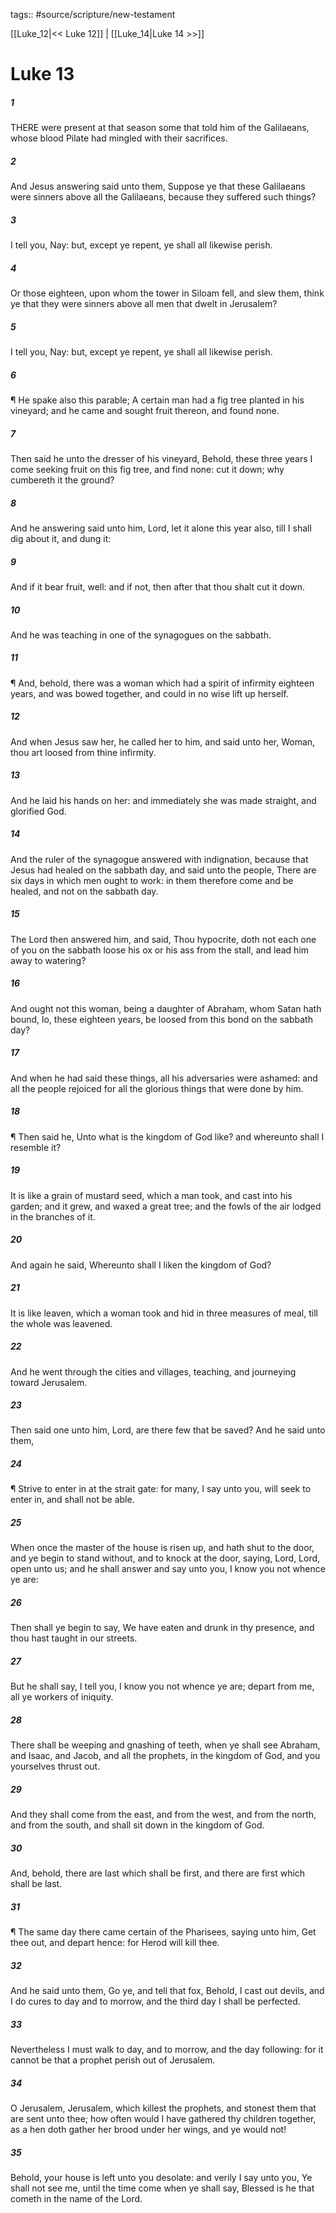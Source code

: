 tags:: #source/scripture/new-testament

[[Luke_12|<< Luke 12]] | [[Luke_14|Luke 14 >>]]

# Luke 13

##### 1

THERE were present at that season some that told him of the Galilaeans, whose blood Pilate had mingled with their sacrifices.

##### 2

And Jesus answering said unto them, Suppose ye that these Galilaeans were sinners above all the Galilaeans, because they suffered such things?

##### 3

I tell you, Nay: but, except ye repent, ye shall all likewise perish.

##### 4

Or those eighteen, upon whom the tower in Siloam fell, and slew them, think ye that they were sinners above all men that dwelt in Jerusalem?

##### 5

I tell you, Nay: but, except ye repent, ye shall all likewise perish.

##### 6

¶ He spake also this parable; A certain man had a fig tree planted in his vineyard; and he came and sought fruit thereon, and found none.

##### 7

Then said he unto the dresser of his vineyard, Behold, these three years I come seeking fruit on this fig tree, and find none: cut it down; why cumbereth it the ground?

##### 8

And he answering said unto him, Lord, let it alone this year also, till I shall dig about it, and dung it:

##### 9

And if it bear fruit, well: and if not, then after that thou shalt cut it down.

##### 10

And he was teaching in one of the synagogues on the sabbath.

##### 11

¶ And, behold, there was a woman which had a spirit of infirmity eighteen years, and was bowed together, and could in no wise lift up herself.

##### 12

And when Jesus saw her, he called her to him, and said unto her, Woman, thou art loosed from thine infirmity.

##### 13

And he laid his hands on her: and immediately she was made straight, and glorified God.

##### 14

And the ruler of the synagogue answered with indignation, because that Jesus had healed on the sabbath day, and said unto the people, There are six days in which men ought to work: in them therefore come and be healed, and not on the sabbath day.

##### 15

The Lord then answered him, and said, Thou hypocrite, doth not each one of you on the sabbath loose his ox or his ass from the stall, and lead him away to watering?

##### 16

And ought not this woman, being a daughter of Abraham, whom Satan hath bound, lo, these eighteen years, be loosed from this bond on the sabbath day?

##### 17

And when he had said these things, all his adversaries were ashamed: and all the people rejoiced for all the glorious things that were done by him.

##### 18

¶ Then said he, Unto what is the kingdom of God like? and whereunto shall I resemble it?

##### 19

It is like a grain of mustard seed, which a man took, and cast into his garden; and it grew, and waxed a great tree; and the fowls of the air lodged in the branches of it.

##### 20

And again he said, Whereunto shall I liken the kingdom of God?

##### 21

It is like leaven, which a woman took and hid in three measures of meal, till the whole was leavened.

##### 22

And he went through the cities and villages, teaching, and journeying toward Jerusalem.

##### 23

Then said one unto him, Lord, are there few that be saved? And he said unto them,

##### 24

¶ Strive to enter in at the strait gate: for many, I say unto you, will seek to enter in, and shall not be able.

##### 25

When once the master of the house is risen up, and hath shut to the door, and ye begin to stand without, and to knock at the door, saying, Lord, Lord, open unto us; and he shall answer and say unto you, I know you not whence ye are:

##### 26

Then shall ye begin to say, We have eaten and drunk in thy presence, and thou hast taught in our streets.

##### 27

But he shall say, I tell you, I know you not whence ye are; depart from me, all ye workers of iniquity.

##### 28

There shall be weeping and gnashing of teeth, when ye shall see Abraham, and Isaac, and Jacob, and all the prophets, in the kingdom of God, and you yourselves thrust out.

##### 29

And they shall come from the east, and from the west, and from the north, and from the south, and shall sit down in the kingdom of God.

##### 30

And, behold, there are last which shall be first, and there are first which shall be last.

##### 31

¶ The same day there came certain of the Pharisees, saying unto him, Get thee out, and depart hence: for Herod will kill thee.

##### 32

And he said unto them, Go ye, and tell that fox, Behold, I cast out devils, and I do cures to day and to morrow, and the third day I shall be perfected.

##### 33

Nevertheless I must walk to day, and to morrow, and the day following: for it cannot be that a prophet perish out of Jerusalem.

##### 34

O Jerusalem, Jerusalem, which killest the prophets, and stonest them that are sent unto thee; how often would I have gathered thy children together, as a hen doth gather her brood under her wings, and ye would not!

##### 35

Behold, your house is left unto you desolate: and verily I say unto you, Ye shall not see me, until the time come when ye shall say, Blessed is he that cometh in the name of the Lord.
